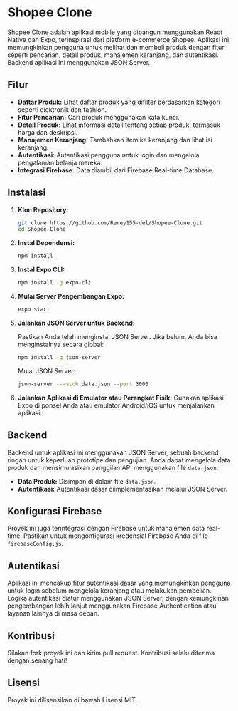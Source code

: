 # Shopee Clone

Shopee Clone adalah aplikasi mobile yang dibangun menggunakan React Native dan Expo, terinspirasi dari platform e-commerce Shopee. Aplikasi ini memungkinkan pengguna untuk melihat dan membeli produk dengan fitur seperti pencarian, detail produk, manajemen keranjang, dan autentikasi. Backend aplikasi ini menggunakan JSON Server.

## Fitur

* **Daftar Produk:** Lihat daftar produk yang difilter berdasarkan kategori seperti elektronik dan fashion.
* **Fitur Pencarian:** Cari produk menggunakan kata kunci.
* **Detail Produk:** Lihat informasi detail tentang setiap produk, termasuk harga dan deskripsi.
* **Manajemen Keranjang:** Tambahkan item ke keranjang dan lihat isi keranjang.
* **Autentikasi:** Autentikasi pengguna untuk login dan mengelola pengalaman belanja mereka.
* **Integrasi Firebase:** Data diambil dari Firebase Real-time Database.

## Instalasi

1. **Klon Repository:**

   ```bash
   git clone https://github.com/Rerey155-del/Shopee-Clone.git
   cd Shopee-Clone
   ```

2. **Instal Dependensi:**

   ```bash
   npm install
   ```

3. **Instal Expo CLI:**

   ```bash
   npm install -g expo-cli
   ```

4. **Mulai Server Pengembangan Expo:**

   ```bash
   expo start
   ```

5. **Jalankan JSON Server untuk Backend:**
   
   Pastikan Anda telah menginstal JSON Server. Jika belum, Anda bisa menginstalnya secara global:

   ```bash
   npm install -g json-server
   ```

   Mulai JSON Server:

   ```bash
   json-server --watch data.json --port 3000
   ```

6. **Jalankan Aplikasi di Emulator atau Perangkat Fisik:**
   Gunakan aplikasi Expo di ponsel Anda atau emulator Android/iOS untuk menjalankan aplikasi.

## Backend

Backend untuk aplikasi ini menggunakan JSON Server, sebuah backend ringan untuk keperluan prototipe dan pengujian. Anda dapat mengelola data produk dan mensimulasikan panggilan API menggunakan file `data.json`.

* **Data Produk:** Disimpan di dalam file `data.json`.
* **Autentikasi:** Autentikasi dasar diimplementasikan melalui JSON Server.

## Konfigurasi Firebase

Proyek ini juga terintegrasi dengan Firebase untuk manajemen data real-time. Pastikan untuk mengonfigurasi kredensial Firebase Anda di file `firebaseConfig.js`.

## Autentikasi

Aplikasi ini mencakup fitur autentikasi dasar yang memungkinkan pengguna untuk login sebelum mengelola keranjang atau melakukan pembelian. Logika autentikasi diatur menggunakan JSON Server, dengan kemungkinan pengembangan lebih lanjut menggunakan Firebase Authentication atau layanan lainnya di masa depan.

## Kontribusi

Silakan fork proyek ini dan kirim pull request. Kontribusi selalu diterima dengan senang hati!

## Lisensi

Proyek ini dilisensikan di bawah Lisensi MIT.
